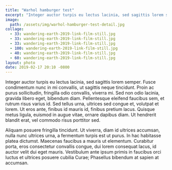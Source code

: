 ```yaml
---
title: "Warhol hamburger test"
excerpt: "Integer auctor turpis eu lectus lacinia, sed sagittis lorem semper."
image:
  path: /assets/img/warhol-hamburger-test-detail.jpg
collage:
  - 33: wandering-earth-2019-link-film-still.jpg
  - 33: wandering-earth-2019-link-film-still.jpg
  - 33: wandering-earth-2019-link-film-still.jpg
  - 100: wandering-earth-2019-link-film-still.jpg
  - 40: wandering-earth-2019-link-film-still.jpg
  - 60: wandering-earth-2019-link-film-still.jpg
layout: photo
date: 2019-02-17 20:10 -0800
---
```


Integer auctor turpis eu lectus lacinia, sed sagittis lorem semper. Fusce condimentum nunc in mi convallis, ut sagittis neque tincidunt. Proin ac purus sollicitudin, fringilla odio convallis, viverra mi. Sed non odio lacinia, gravida libero eget, bibendum diam. Pellentesque eleifend faucibus sem, et rutrum risus varius id. Sed tellus urna, ultrices sed congue et, volutpat et lorem. Ut eros ante, finibus id mauris id, finibus pretium lacus. Quisque metus ligula, euismod in augue vitae, ornare dapibus diam. Ut hendrerit blandit erat, vel commodo risus porttitor sed.

Aliquam posuere fringilla tincidunt. Ut viverra, diam id ultrices accumsan, nulla nunc ultrices urna, a fermentum turpis est ut purus. In hac habitasse platea dictumst. Maecenas faucibus a mauris ut elementum. Curabitur porta, eros consectetur convallis congue, dui lorem consequat lacus, id auctor velit dui eget mauris. Vestibulum ante ipsum primis in faucibus orci luctus et ultrices posuere cubilia Curae; Phasellus bibendum at sapien at accumsan.
